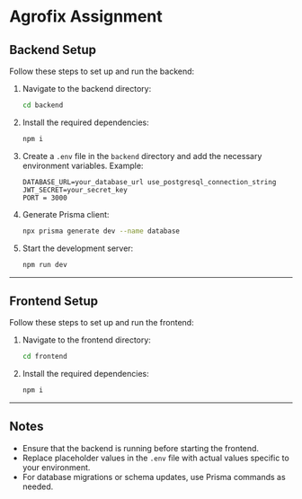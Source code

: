 # Agrofix Assignment

## Backend Setup

Follow these steps to set up and run the backend:

1. Navigate to the backend directory:

   ```bash
   cd backend
   ```

2. Install the required dependencies:

   ```bash
   npm i
   ```

3. Create a `.env` file in the `backend` directory and add the necessary environment variables. Example:

   ```env
   DATABASE_URL=your_database_url use_postgresql_connection_string
   JWT_SECRET=your_secret_key
   PORT = 3000
   ```

4. Generate Prisma client:

   ```bash
   npx prisma generate dev --name database
   ```

5. Start the development server:
   ```bash
   npm run dev
   ```

---

## Frontend Setup

Follow these steps to set up and run the frontend:

1. Navigate to the frontend directory:

   ```bash
   cd frontend
   ```

2. Install the required dependencies:
   ```bash
   npm i
   ```

---

## Notes

- Ensure that the backend is running before starting the frontend.
- Replace placeholder values in the `.env` file with actual values specific to your environment.
- For database migrations or schema updates, use Prisma commands as needed.
